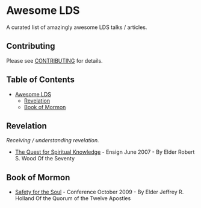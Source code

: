 # Awesome LDS
A curated list of amazingly awesome LDS talks / articles.

## Contributing
Please see [CONTRIBUTING](https://github.com/austp/awesome-lds/blob/master/CONTRIBUTING.md) for details.

## Table of Contents
- [Awesome LDS](#awesome-lds)
    - [Revelation](#revelation)
    - [Book of Mormon](#book-of-mormon)

## Revelation
*Receiving / understanding revelation.*

* [The Quest for Spiritual Knowledge](https://www.lds.org/ensign/2007/06/the-quest-for-spiritual-knowledge?lang=eng) - Ensign June 2007 - By Elder Robert S. Wood Of the Seventy

## Book of Mormon

* [Safety for the Soul](https://www.lds.org/general-conference/2009/10/safety-for-the-soul?lang=eng) - Conference October 2009 - By Elder Jeffrey R. Holland Of the Quorum of the Twelve Apostles
